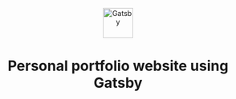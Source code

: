 <p align="center">
  <a href="https://www.gatsbyjs.com/?utm_source=starter&utm_medium=readme&utm_campaign=minimal-starter-ts">
    <img alt="Gatsby" src="https://lh3.googleusercontent.com/BawwzAPh-DrV0UXWYZ6g5Y0KPD2yA4-Fj7s7OKH-ujnJZacuq4UUeAe9gHpEen-0uMNyYVVQgELidJfsGWcmazl6601lyMUxALPgN0KqPBh7p3jmxY36xZaayKoULfn_8mDiMZj_9pMdE1-Wwzw-XQwut4pzT-FheyADtj5wdxZmLppBCisHdkAR0qbx5-oZ7Fb7B6GBxOykMvvxotGbLmtyai96RBjtYOrSoyYc-7txll23dRAwfRF8WLmYZELhr89ciyo-4Zua97cwICUNSSvu8dQ6kAyckqSmINhFHPumZs8_lF8b0RfBfUPy7Y_49Lpc3A5yt7wQMTixEgmbzzDeUvdWqZNHER-EtU0McrgAgMm5qbrB3utj5WBnErJD96upOwXry4CgWjTJoNOO54yMDIboCLEYihyxJxX4_OIxH9wdlPpXYr229gt5XfC1n_ENe_JTPWSzAhexgSHlhSP3b5qqeiCxgTlAr7qQNd8puf16Lgx-daSp0si0DUBm6I7RqBz-nLcgsK4tPmEggrDBk2xj_7_F-4XxgxB-PygP_OwX1JZDQpqqu12i4epzjishOsXeL06NKwG6PiZdVuiv_hLxkJ0-U6dlwtPJAClrehVnzd5gAXQSu_cHAS0jbmnu4LIPZ6rJKgW4QUSODXDvhlR5vjQxn38azt30e1wHzzkfja36fLQb-DfEUozmJURzuM-EPAhkkzFDXBRUKsIPRgfn3p7G5rYrzzfIJH8Fpfym0nxkEIkMigyM_pdMGz9NPcxuuxKZAT-AvETIFb5RQUBbdqqCXdU=w2606-h1242-no?authuser=0" width="60" />
  </a>
</p>
<h1 align="center">
    Personal portfolio website using Gatsby
</h1>